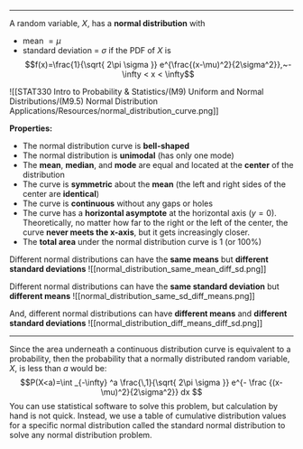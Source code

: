 - - -
A random variable, $X$, has a **normal distribution** with 
- mean $= \mu$
- standard deviation = $\sigma$ 
if the PDF of $X$ is
$$f(x)=\frac{1}{\sqrt{ 2\pi \sigma }} e^{\frac{(x-\mu)^2}{2\sigma^2}},~-\infty < x < \infty$$

![[STAT330 Intro to Probability & Statistics/(M9) Uniform and Normal Distributions/(M9.5) Normal Distribution Applications/Resources/normal_distribution_curve.png]]

**Properties:**
- The normal distribution curve is **bell-shaped**
- The normal distribution is **unimodal** (has only one mode)
- The **mean**, **median**, and **mode** are equal and located at the **center** of the distribution
- The curve is **symmetric** about the **mean** (the left and right sides of the center are **identical**)
- The curve is **continuous** without any gaps or holes
- The curve has a **horizontal asymptote** at the horizontal axis ($y=0$). Theoretically, no matter how far to the right or the left of the center, the curve **never meets the x-axis**, but it gets increasingly closer.
- The **total area** under the normal distribution curve is 1 (or $100\%$)

Different normal distributions can have the **same means** but **different standard deviations**
![[normal_distribution_same_mean_diff_sd.png]]

Different normal distributions can have the **same standard deviation** but **different means**
![[normal_distribution_same_sd_diff_means.png]]

And, different normal distributions can have **different means** and **different standard deviations**
![[normal_distribution_diff_means_diff_sd.png]]

- - -
Since the area underneath a continuous distribution curve is equivalent to a probability, then the probability that a normally distributed random variable, $X$, is less than $a$ would be:
$$P(X<a)=\int _{-\infty} ^a \frac{\,1}{\sqrt{ 2\pi \sigma }} e^{- \frac {(x-\mu)^2}{2\sigma^2}} dx $$
You can use statistical software to solve this problem, but calculation by hand is not quick. Instead, we use a table of cumulative distribution values for a specific normal distribution called the standard normal distribution to solve any normal distribution problem.

